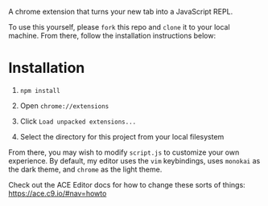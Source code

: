 A chrome extension that turns your new tab into a JavaScript REPL.

To use this yourself, please `fork` this repo and `clone` it to your local machine. From there, follow the installation instructions below:

# Installation

1. `npm install`

2. Open `chrome://extensions`

3. Click `Load unpacked extensions...`

4. Select the directory for this project from your local filesystem

From there, you may wish to modify `script.js` to customize your own experience.
By default, my editor uses the `vim` keybindings, uses `monokai` as the dark theme, and `chrome` as the light theme.

Check out the ACE Editor docs for how to change these sorts of things: https://ace.c9.io/#nav=howto

